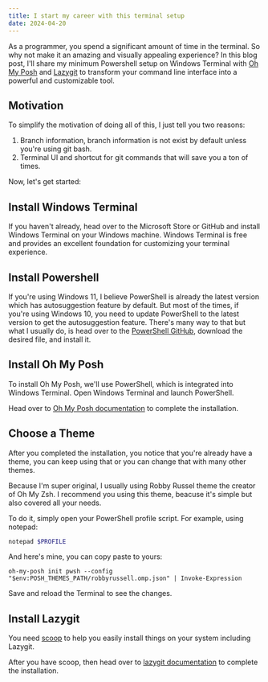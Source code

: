 ```yaml
---
title: I start my career with this terminal setup
date: 2024-04-20
---
```


As a programmer, you spend a significant amount of time in the terminal. So why not make it an amazing and visually appealing experience? In this blog post, I'll share my minimum Powershell setup on Windows Terminal with [Oh My Posh](https://ohmyposh.dev/) and [Lazygit](https://github.com/jesseduffield/lazygit) to transform your command line interface into a powerful and customizable tool.

## Motivation

To simplify the motivation of doing all of this, I just tell you two reasons:

1. Branch information, branch information is not exist by default unless you're using git bash.
2. Terminal UI and shortcut for git commands that will save you a ton of times.

Now, let's get started:

## Install Windows Terminal

If you haven't already, head over to the Microsoft Store or GitHub and install Windows Terminal on your Windows machine. Windows Terminal is free and provides an excellent foundation for customizing your terminal experience.

## Install Powershell

If you're using Windows 11, I believe PowerShell is already the latest version which has autosuggestion feature by default. But most of the times, if you're using Windows 10, you need to update PowerShell to the latest version to get the autosuggestion feature. There's many way to that but what I usually do, is head over to the [PowerShell GitHub](https://github.com/PowerShell/PowerShell), download the desired file, and install it.

## Install Oh My Posh

To install Oh My Posh, we'll use PowerShell, which is integrated into Windows Terminal. Open Windows Terminal and launch PowerShell.

Head over to [Oh My Posh documentation](https://ohmyposh.dev/docs/installation/windows) to complete the installation.

## Choose a Theme

After you completed the installation, you notice that you're already have a theme, you can keep using that or you can change that with many other themes.

Because I'm super original, I usually using Robby Russel theme the creator of Oh My Zsh. I recommend you using this theme, beacuse it's simple but also covered all your needs.

To do it, simply open your PowerShell profile script. For example, using notepad:

```powershell
notepad $PROFILE
```

And here's mine, you can copy paste to yours:

```text
oh-my-posh init pwsh --config "$env:POSH_THEMES_PATH/robbyrussell.omp.json" | Invoke-Expression
```

Save and reload the Terminal to see the changes.

## Install Lazygit

You need [scoop](https://scoop.sh/) to help you easily install things on your system including Lazygit.

After you have scoop, then head over to [lazygit documentation](https://github.com/jesseduffield/lazygit#scoop-windows) to complete the installation.
